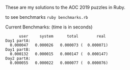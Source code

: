 These are my solutions to the AOC 2019 puzzles in Ruby.

to see benchmarks `ruby benchmarks.rb`

Current Benchmarks: (time is in seconds)
```
      user     system      total        real
Day1 partA:
  0.000047   0.000026   0.000073 (  0.000071)
Day1 partB:
  0.000132   0.000015   0.000147 (  0.000147)
Day2 partA:
  0.000055   0.000022   0.000077 (  0.000076)
```
